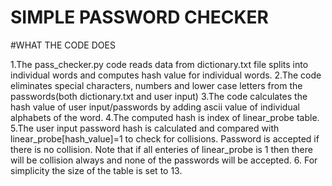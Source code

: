 # SIMPLE PASSWORD CHECKER

#WHAT THE CODE DOES

1.The pass_checker.py code reads data from dictionary.txt file splits into individual words and computes hash value for individual words.
2.The code eliminates special characters, numbers and lower case letters from the passwords(both dictionary.txt and user input)
3.The code calculates the hash value of user input/passwords by adding ascii value of individual alphabets of the word.
4.The computed hash is index of linear_probe table.
5.The user input password hash is calculated and compared with linear_probe[hash_value]=1 to check for collisions. 
Password is accepted if there is no collision. Note that if all enteries of linear_probe is 1 then there will be collision always and none of the passwords will be accepted.
6. For simplicity the size of the table is set to 13.
